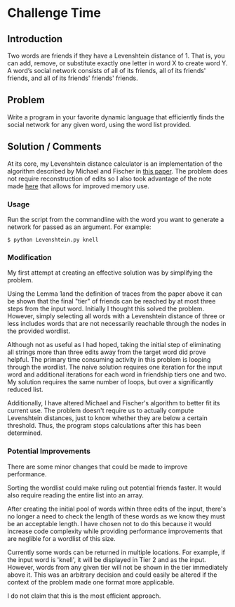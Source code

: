 # Challenge Time

## Introduction
Two words are friends if they have a Levenshtein distance of 1. That is, you
can add, remove, or substitute exactly one letter in word X to create word Y.
A word’s social network consists of all of its friends, all of its friends' friends, and all of its friends' friends' friends.

## Problem
Write a program in your favorite dynamic language that efficiently finds the
social network for any given word, using the word list provided.

## Solution / Comments

At its core, my Levenshtein distance calculator is an implementation of the algorithm described by Michael and Fischer in [this paper](http://dl.acm.org/citation.cfm?doid=321796.321811). The problem does not require reconstruction of edits so I also took advantage of the note made [here](http://en.wikipedia.org/wiki/Levenshtein_distance#Iterative_with_two_matrix_rows) that allows for improved memory use.

### Usage

Run the script from the commandline with the word you want to generate a network for passed as an argument. For example:
```
$ python Levenshtein.py knell
```

### Modification

My first attempt at creating an effective solution was by simplifying the problem. 

Using the Lemma 1and the definition of traces from the paper above it can be shown that the final "tier" of friends can be reached by at most three steps from the input word. Initially I thought this solved the problem. However, simply selecting all words with a Levenshtein distance of three or less includes words that are not necessarily reachable through the nodes in the provided wordlist.

Although not as useful as I had hoped, taking the initial step of eliminating all strings more than three edits away from the target word did prove helpful. The primary time consuming activity in this problem is looping through the wordlist. The naive solution requires one iteration for the input word and additional iterations for each word in friendship tiers one and two. My solution requires the same number of loops, but over a significantly reduced list.

Additionally, I have altered Michael and Fischer's algorithm to better fit its current use. The problem doesn't require us to actually compute Levenshtein distances, just to know whether they are below a certain threshold. Thus, the program stops calculations after this has been determined.

### Potential Improvements
There are some minor changes that could be made to improve performance. 

Sorting the wordlist could make ruling out potential friends faster. It would also require reading the entire list into an array.

After creating the initial pool of words within three edits of the input, there's no longer a need to check the length of these words as we know they must be an acceptable length. I have chosen not to do this because it would increase code complexity while providing performance improvements that are neglible for a wordlist of this size.

Currently some words can be returned in multiple locations. For example, if the input word is 'knell', it will be displayed in Tier 2 and as the input. However, words from any given tier will not be shown in the tier immediately above it. This was an arbitrary decision and could easily be altered if the context of the problem made one format more applicable.

I do not claim that this is the most efficient approach. 


